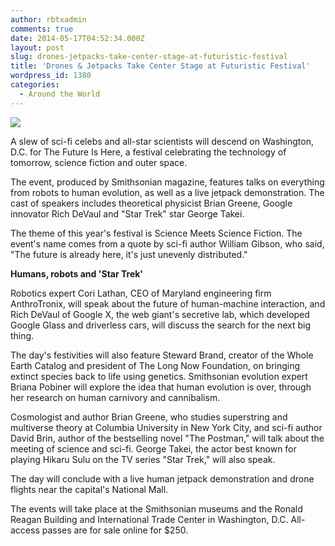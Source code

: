 ```yaml
---
author: rbtxadmin
comments: true
date: 2014-05-17T04:52:34.000Z
layout: post
slug: drones-jetpacks-take-center-stage-at-futuristic-festival
title: 'Drones & Jetpacks Take Center Stage at Futuristic Festival'
wordpress_id: 1380
categories:
  - Around the World
---
```


![](http://i.livescience.com/images/i/000/066/145/iFF/future-science.jpg?1400183932)

A slew of sci-fi celebs and all-star scientists will descend on Washington, D.C.  for The Future Is Here, a festival celebrating the technology of tomorrow, science fiction and outer space.

The event, produced by Smithsonian magazine, features talks on everything from robots to human evolution, as well as a live jetpack demonstration. The cast of speakers includes theoretical physicist Brian Greene, Google innovator Rich DeVaul and "Star Trek" star George Takei.

The theme of this year's festival is Science Meets Science Fiction. The event's name comes from a quote by sci-fi author William Gibson, who said, "The future is already here, it's just unevenly distributed."

**Humans, robots and 'Star Trek'**

Robotics expert Cori Lathan, CEO of Maryland engineering firm AnthroTronix, will speak about the future of human-machine interaction, and Rich DeVaul of Google X, the web giant's secretive lab, which developed Google Glass and driverless cars, will discuss the search for the next big thing.

The day's festivities will also feature Steward Brand, creator of the Whole Earth Catalog and president of The Long Now Foundation, on bringing extinct species back to life using genetics. Smithsonian evolution expert Briana Pobiner will explore the idea that human evolution is over, through her research on human carnivory and cannibalism.

Cosmologist and author Brian Greene, who studies superstring and multiverse theory at Columbia University in New York City, and sci-fi author David Brin, author of the bestselling novel "The Postman," will talk about the meeting of science and sci-fi. George Takei, the actor best known for playing Hikaru Sulu on the TV series "Star Trek," will also speak.

The day will conclude with a live human jetpack demonstration and drone flights near the capital's National Mall.

The events will take place at the Smithsonian museums and the Ronald Reagan Building and International Trade Center in Washington, D.C. All-access passes are for sale online for $250.
